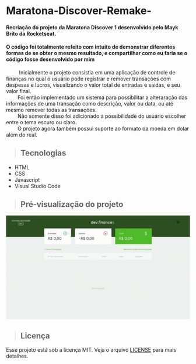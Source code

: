 # Maratona-Discover-Remake-

#### Recriação do projeto da Maratona Discover 1 desenvolvido pelo Mayk Brito da Rocketseat. 
#### O código foi totalmente refeito com intuito de demonstrar diferentes formas de se obter o mesmo resultado, e compartilhar como eu faria se o código fosse desenvolvido por mim

&nbsp;&nbsp;&nbsp;&nbsp;&nbsp;&nbsp;&nbsp;&nbsp; Inicialmente o projeto consistia em uma aplicação de controle de finanças no qual o usuário pode registrar e remover transações com despesas e lucros, visualizando o valor total de entradas e saidas, e seu valor final. <br />
&nbsp;&nbsp;&nbsp;&nbsp;&nbsp;&nbsp;&nbsp;&nbsp;Foi então implementado um sistema para possibilitar a alteraração das informações de uma transação como descrição, valor ou data, ou até mesmo remover todas as transações. <br />
&nbsp;&nbsp;&nbsp;&nbsp;&nbsp;&nbsp;&nbsp;&nbsp;Não somente disso foi adicionado a possibilidade do usuário escolher entre o tema escuro ou claro. <br />
&nbsp;&nbsp;&nbsp;&nbsp;&nbsp;&nbsp;&nbsp;&nbsp;O projeto agora também possui suporte ao formato da moeda em dolar além do real. 

> ## Tecnologias

* HTML
* CSS
* Javascript
* Visual Studio Code

> ## Pré-visualização do projeto

![Preview](https://github.com/bigfusca/Maratona-Discover-Remake/blob/main/projectPreview.gif "Preview")

> ## Licença

Esse projeto está sob a licença MIT. Veja o arquivo [LICENSE](LICENSE) para mais detalhes.
